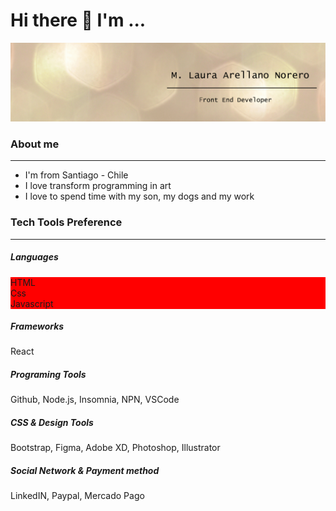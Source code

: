 <style type="text/css">
 div { background-color: red; }
</style>
<h1>Hi there 👋 I'm ...</h1>

<img src="Laura-Arellano.png"/>

<h3>About me</h3>
<hr/>

- I'm from Santiago - Chile
- I love transform programming in art
- I love to spend time with my son, my dogs and my work

<h3>Tech Tools Preference</h3>
<hr/>

<h5>Languages</h5>
<div >HTML</div> <div>Css</div> <div>Javascript</div>

<h5>Frameworks</h5>
React

<h5>Programing Tools</h5>
Github, Node.js, Insomnia, NPN, VSCode

<h5>CSS & Design Tools</h5>
Bootstrap, Figma, Adobe XD, Photoshop, Illustrator

<h5>Social Network & Payment method</h5>
LinkedIN, Paypal, Mercado Pago




<!--
**marellanorero/marellanorero** is a ✨ _special_ ✨ repository because its `README.md` (this file) appears on your GitHub profile.

Here are some ideas to get you started:

- 🔭 I’m currently working on ...
- 🌱 I’m currently learning ...
- 👯 I’m looking to collaborate on ...
- 🤔 I’m looking for help with ...
- 💬 Ask me about ...
- 📫 How to reach me: ...
- 😄 Pronouns: ...
- ⚡ Fun fact: ...
-->
